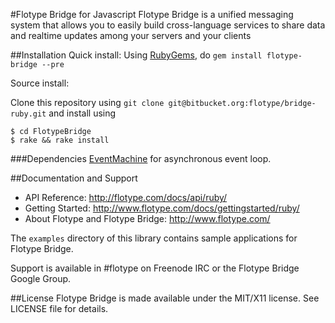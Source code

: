 #Flotype Bridge for Javascript
Flotype Bridge is a unified messaging system that allows you to easily build cross-language services to share data and realtime updates among your servers and your clients

##Installation
Quick install: Using [RubyGems](https://rubygems.org/), do `gem install flotype-bridge --pre`

Source install: 

Clone this repository using `git clone git@bitbucket.org:flotype/bridge-ruby.git` and install using 

    $ cd FlotypeBridge
    $ rake && rake install

###Dependencies
[EventMachine](http://rubyeventmachine.com/) for asynchronous event
loop.

##Documentation and Support
* API Reference: http://flotype.com/docs/api/ruby/
* Getting Started: http://www.flotype.com/docs/gettingstarted/ruby/
* About Flotype and Flotype Bridge: http://www.flotype.com/

The `examples` directory of this library contains sample applications for Flotype Bridge.

Support is available in #flotype on Freenode IRC or the Flotype Bridge Google Group.


##License
Flotype Bridge is made available under the MIT/X11 license. See LICENSE file for details.
